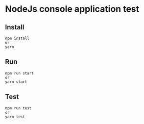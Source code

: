 # NodeJs console application test
## Install

```
npm install
or
yarn
```

## Run

```
npm run start
or
yarn start
```

## Test

```
npm run test
or
yarn test
```